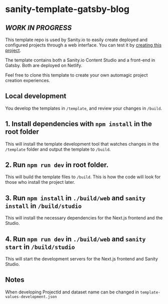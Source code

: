 # sanity-template-gatsby-blog

## _WORK IN PROGRESS_

This template repo is used by Sanity.io to easily create deployed and configured projects through a web interface. You can test it by [creating this project](https://create.sanity.io/?template=sanity-io/sanity-template-gatsby-blog).

The template contains both a Sanity.io Content Studio and a front-end in Gatsby. Both are deployed on Netlify.

Feel free to clone this template to create your own automagic project creation experiences.

## Local development

You develop the templates in `/template`, and review your changes in `/build`.

## 1. Install dependencies with `npm install` in the root folder

This will install the template development tool that watches changes in the `/template` folder and output the template to `/build`.

## 2. Run `npm run dev` in root folder.

This will build the template files to `/build`. This is how the code will look for those who install the project later.

## 3. Run `npm install` in `./build/web` and `sanity install` in `/build/studio`

This will install the necessary dependencies for the Next.js frontend and the Studio.

## 4. Run `npm run dev` in `./build/web` and `sanity start` in `/build/studio`

This will start the development servers for the Next.js frontend and Sanity Studio.

## Notes

When developing ProjectId and dataset name can be changed in `template-values-development.json`

